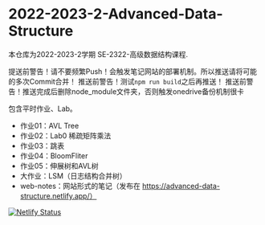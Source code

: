 # 2022-2023-2-Advanced-Data-Structure
本仓库为2022-2023-2学期 SE-2322-高级数据结构课程.

提送前警告！请不要频繁Push！会触发笔记网站的部署机制。所以推送请将可能的多次Commit合并！
推送前警告！测试`npm run build`之后再推送！
推送前警告！推送完成后删除node_module文件夹，否则触发onedrive备份机制很卡

包含平时作业、Lab。
- 作业01：AVL Tree
- 作业02：Lab0 稀疏矩阵乘法
- 作业03：跳表
- 作业04：BloomFliter
- 作业05：伸展树和AVL树
- 大作业：LSM（日志结构合并树）
- web-notes：网站形式的笔记（发布在 https://advanced-data-structure.netlify.app/）

[![Netlify Status](https://api.netlify.com/api/v1/badges/cc8bbefd-3875-4513-9e48-d43e80af120b/deploy-status)](https://app.netlify.com/sites/advanced-data-structure/deploys)